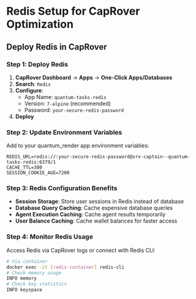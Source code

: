 # Redis Setup for CapRover Optimization

## Deploy Redis in CapRover

### Step 1: Deploy Redis
1. **CapRover Dashboard** → **Apps** → **One-Click Apps/Databases**
2. **Search**: `Redis`
3. **Configure**:
   - App Name: `quantum-tasks-redis`
   - Version: `7-alpine` (recommended)
   - Password: `your-secure-redis-password`
4. **Deploy**

### Step 2: Update Environment Variables
Add to your quantum_render app environment variables:

```env
REDIS_URL=redis://:your-secure-redis-password@srv-captain--quantum-tasks-redis:6379/1
CACHE_TTL=300
SESSION_COOKIE_AGE=7200
```

### Step 3: Redis Configuration Benefits
- **Session Storage**: Store user sessions in Redis instead of database
- **Database Query Caching**: Cache expensive database queries
- **Agent Execution Caching**: Cache agent results temporarily
- **User Balance Caching**: Cache wallet balances for faster access

### Step 4: Monitor Redis Usage
Access Redis via CapRover logs or connect with Redis CLI:
```bash
# Via container
docker exec -it [redis-container] redis-cli
# Check memory usage
INFO memory
# Check key statistics
INFO keyspace
```
